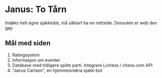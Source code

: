 # Janus: To Tårn

Indøks helt egne sjakklubb, må såklart ha en nettside. Dessuten er web dev <sb>gøy</b>

## Mål med siden

1. Ratingsystem
2. Informasjon om eventer
3. Database med tidligere spilte parti. Integrere Lichess / chess.com API
4. "Janus Carlsen", en hjemmesnekra sjakk-bot 